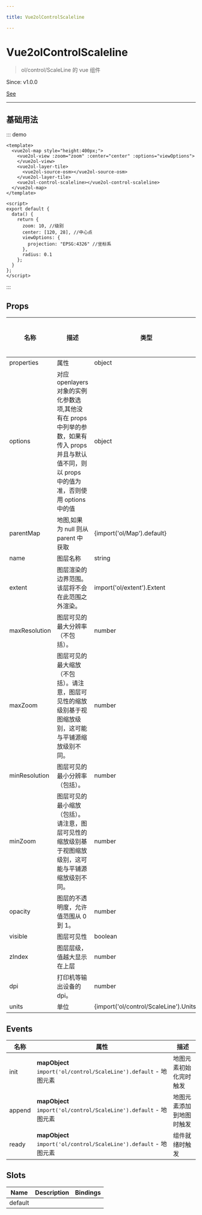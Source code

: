 ```yaml
---

title: Vue2olControlScaleline

---
```


# Vue2olControlScaleline

> ol/control/ScaleLine 的 vue 组件

Since: v1.0.0

[See](https://openlayers.org/en/latest/apidoc/module-ol_control_ScaleLine-ScaleLine.html)

---

## 基础用法

::: demo

```vue
<template>
  <vue2ol-map style="height:400px;">
    <vue2ol-view :zoom="zoom" :center="center" :options="viewOptions">
    </vue2ol-view>
    <vue2ol-layer-tile>
      <vue2ol-source-osm></vue2ol-source-osm>
    </vue2ol-layer-tile>
    <vue2ol-control-scaleline></vue2ol-control-scaleline>
  </vue2ol-map>
</template>

<script>
export default {
  data() {
    return {
      zoom: 10, //级别
      center: [120, 28], //中心点
      viewOptions: {
        projection: "EPSG:4326" //坐标系
      },
      radius: 0.1
    };
  }
};
</script>
```

:::

## Props

| 名称          | 描述                                                                                                                                                  | 类型                                   | 取值范围 | 默认值 |
| ------------- | ----------------------------------------------------------------------------------------------------------------------------------------------------- | -------------------------------------- | -------- | ------ |
| properties    | 属性                                                                                                                                                  | object                                 | -        |        |
| options       | 对应 openlayers 对象的实例化参数选项,其他没有在 props 中列举的参数，如果有传入 props 并且与默认值不同，则以 props 中的值为准，否则使用 options 中的值 | object                                 | -        | {}     |
| parentMap     | 地图,如果为 null 则从 parent 中获取                                                                                                                   | {import('ol/Map').default}             | -        |        |
| name          | 图层名称                                                                                                                                              | string                                 | -        |        |
| extent        | 图层渲染的边界范围。该层将不会在此范围之外渲染。                                                                                                      | import('ol/extent').Extent             | -        |        |
| maxResolution | 图层可见的最大分辨率（不包括）。                                                                                                                      | number                                 | -        |        |
| maxZoom       | 图层可见的最大缩放（不包括）。请注意，图层可见性的缩放级别基于视图缩放级别，这可能与平铺源缩放级别不同。                                              | number                                 | -        |        |
| minResolution | 图层可见的最小分辨率（包括）。                                                                                                                        | number                                 | -        |        |
| minZoom       | 图层可见的最小缩放（包括）。请注意，图层可见性的缩放级别基于视图缩放级别，这可能与平铺源缩放级别不同。                                                | number                                 | -        |        |
| opacity       | 图层的不透明度，允许值范围从 0 到 1。                                                                                                                 | number                                 | -        |        |
| visible       | 图层可见性                                                                                                                                            | boolean                                | -        | true   |
| zIndex        | 图层层级，值越大显示在上层                                                                                                                            | number                                 | -        |        |
| dpi           | 打印机等输出设备的 dpi。                                                                                                                              | number                                 | -        |        |
| units         | 单位                                                                                                                                                  | {import('ol/control/ScaleLine').Units} | -        |        |

## Events

| 名称   | 属性                                                              | 描述                     |
| ------ | ----------------------------------------------------------------- | ------------------------ |
| init   | **mapObject** `import('ol/control/ScaleLine').default` - 地图元素 | 地图元素初始化完时触发   |
| append | **mapObject** `import('ol/control/ScaleLine').default` - 地图元素 | 地图元素添加到地图时触发 |
| ready  | **mapObject** `import('ol/control/ScaleLine').default` - 地图元素 | 组件就绪时触发           |

## Slots

| Name    | Description | Bindings |
| ------- | ----------- | -------- |
| default |             |          |
